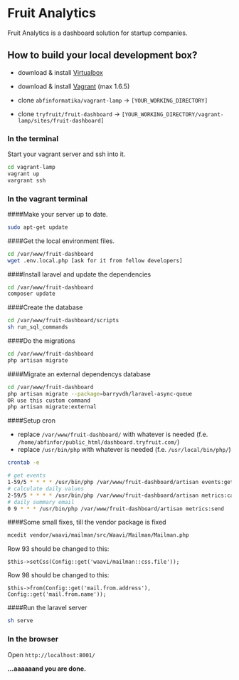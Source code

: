 # Fruit Analytics

Fruit Analytics is a dashboard solution for startup companies.

## How to build your local development box?
  - download & install [Virtualbox]
  - download & install [Vagrant] (max 1.6.5)

  - clone ```abfinformatika/vagrant-lamp``` → ```[YOUR_WORKING_DIRECTORY]```
  - clone ```tryfruit/fruit-dashboard``` → ```[YOUR_WORKING_DIRECTORY/vagrant-lamp/sites/fruit-dashboard]```

### In the terminal
Start your vagrant server and ssh into it.
```sh
cd vagrant-lamp
vagrant up
vargrant ssh
```

### In the vagrant terminal
####Make your server up to date.
```sh
sudo apt-get update
```

####Get the local environment files.
```sh
cd /var/www/fruit-dashboard
wget .env.local.php [ask for it from fellow developers]
```

####Install laravel and update the dependencies
```sh
cd /var/www/fruit-dashboard
composer update
```

####Create the database
```sh
cd /var/www/fruit-dashboard/scripts
sh run_sql_commands
```

####Do the migrations
```sh
cd /var/www/fruit-dashboard
php artisan migrate
```

####Migrate an external dependencys database
```sh
cd /var/www/fruit-dashboard
php artisan migrate --package=barryvdh/laravel-async-queue
OR use this custom command
php artisan migrate:external
```

####Setup cron

- replace ```/var/www/fruit-dashboard/``` with whatever is needed (f.e. ```/home/abfinfor/public_html/dashboard.tryfruit.com/```)
- replace ```/usr/bin/php``` with whatever is needed (f.e. ```/usr/local/bin/php/```)

```sh
crontab -e
```

```sh
# get events
1-59/5 * * * * /usr/bin/php /var/www/fruit-dashboard/artisan events:get
# calculate daily values
2-59/5 * * * * /usr/bin/php /var/www/fruit-dashboard/artisan metrics:calc
# daily summary email
0 9 * * * /usr/bin/php /var/www/fruit-dashboard/artisan metrics:send
```

####Some small fixes, till the vendor package is fixed

```sh
mcedit vendor/waavi/mailman/src/Waavi/Mailman/Mailman.php
```

Row 93 should be changed to this:
```
$this->setCss(Config::get('waavi/mailman::css.file'));
```

Row 98 should be changed to this:
```
$this->from(Config::get('mail.from.address'), Config::get('mail.from.name'));
```

####Run the laravel server
```sh
sh serve
```

### In the browser
Open ```http://localhost:8001/ ```


**...aaaaaand you are done.**

[Virtualbox]:https://www.virtualbox.org/
[Vagrant]:https://www.vagrantup.com/downloads-archive.html
